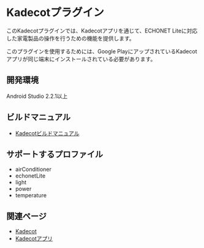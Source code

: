 # Kadecotプラグイン

このKadecotプラグインでは、Kadecotアプリを通じて、ECHONET Liteに対応した家電製品の操作を行うための機能を提供します。

このプラグインを使用するためには、Google PlayにアップされているKadecotアプリが同じ端末にインストールされている必要があります。

## 開発環境
Android Studio 2.2.1以上

## ビルドマニュアル
- [Kadecotビルドマニュアル](https://github.com/DeviceConnect/DeviceConnect-Android/wiki/Kadecot-Build)

## サポートするプロファイル

* airConditioner
* echonetLite
* light
* power
* temperature

## 関連ページ
- [Kadecot](https://www.sonycsl.co.jp/tokyo/347/)
- [Kadecotアプリ](https://play.google.com/store/apps/details?id=com.sonycsl.Kadecot&hl=ja)
